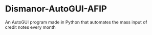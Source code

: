 # Dismanor-AutoGUI-AFIP
An AutoGUI program made in Python that automates the mass input of credit notes every month
